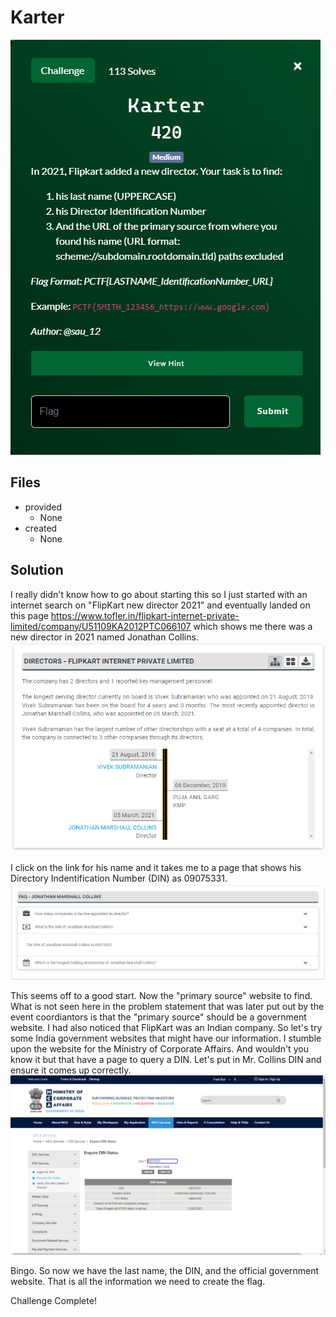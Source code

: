 # Karter
![](images/problem.PNG)

## Files
- provided
    - None
- created
    - None

## Solution
I really didn't know how to go about starting this so I just started with an internet search on "FlipKart new director 2021" and eventually landed on this page https://www.tofler.in/flipkart-internet-private-limited/company/U51109KA2012PTC066107 which shows me there was a new director in 2021 named Jonathan Collins.
![](images/ss_00.PNG)

I click on the link for his name and it takes me to a page that shows his Directory Indentification Number (DIN) as 09075331.
![](images/ss_01.PNG)

This seems off to a good start.  Now the "primary source" website to find.  What is not seen here in the problem statement that was later put out by the event coordiantors is that the "primary source" should be a government website.  I had also noticed that FlipKart was an Indian company.  So let's try some India government websites that might have our information.  I stumble upon the website for the Ministry of Corporate Affairs.  And wouldn't you know it but that have a page to query a DIN.  Let's put in Mr. Collins DIN and ensure it comes up correctly.
![](images/ss_02.PNG)

Bingo.  So now we have the last name, the DIN, and the official government website.  That is all the information we need to create the flag.

Challenge Complete!
